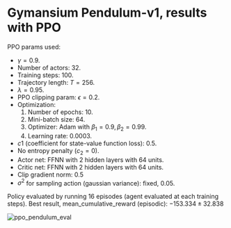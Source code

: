 # Gymansium Pendulum-v1, results with PPO

PPO params used:

- $\gamma=0.9$.
- Number of actors: 32.
- Training steps: 100.
- Trajectory length: $T=256$.
- $\lambda=0.95$.
- PPO clipping param: $\epsilon=0.2$.
- Optimization:
  1. Number of epochs: 10.
  2. Mini-batch size: 64.
  3. Optimizer: Adam with $\beta_1=0.9, \beta_2=0.99$.
  4. Learning rate: 0.0003.
- $c1$ (coefficient for state-value function loss): 0.5.
- No entropy penalty ($c_2=0$).
- Actor net: FFNN with 2 hidden layers with 64 units.
- Critic net: FFNN with 2 hidden layers with 64 units.
- Clip gradient norm: 0.5
- $\sigma^2$ for sampling action (gaussian variance): fixed, $0.05$.

Policy evaluated by running 16 episodes (agent evaluated at each training steps). Best result, mean_cumulative_reward (episodic): $-153.334\pm32.838$

![ppo_pendulum_eval](https://github.com/riccardodmts/my_RL_lib/assets/83876494/f6ac703f-e315-4ee9-b953-297e47699292)



